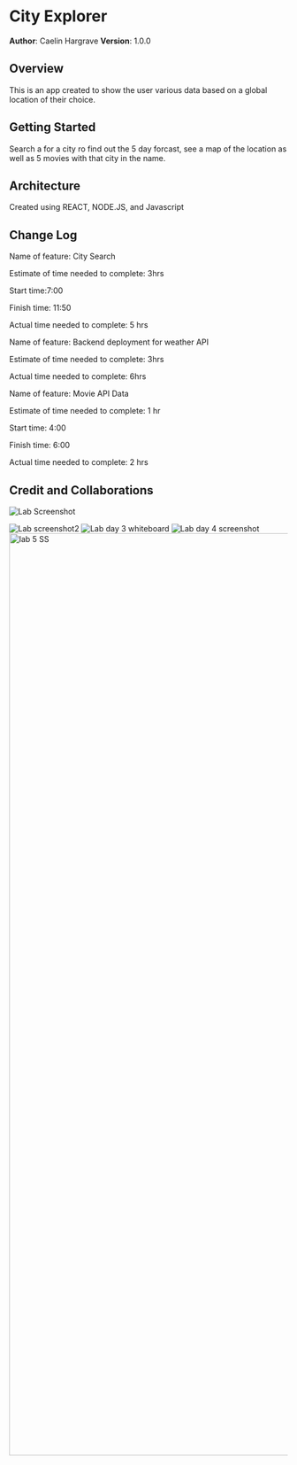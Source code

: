 # City Explorer

**Author**: Caelin Hargrave
**Version**: 1.0.0

## Overview

This is an app created to show the user various data based on a global location of their choice.

## Getting Started
Search a for a city ro find out the 5 day forcast, see a map of the location as well as 5 movies with that city in the name.

## Architecture
Created using REACT, NODE.JS, and Javascript

## Change Log

Name of feature: City Search

Estimate of time needed to complete: 3hrs

Start time:7:00

Finish time: 11:50

Actual time needed to complete: 5 hrs



Name of feature: Backend deployment for weather API

Estimate of time needed to complete: 3hrs


Actual time needed to complete: 6hrs



Name of feature: Movie API Data

Estimate of time needed to complete: 1 hr

Start time: 4:00

Finish time: 6:00

Actual time needed to complete: 2 hrs 



## Credit and Collaborations
<!-- Give credit (and a link) to other people or resources that helped you build this application. -->
![Lab Screenshot](https://user-images.githubusercontent.com/106052558/179849110-f876426e-afac-4aa0-ace5-09699f3d596d.png)

![Lab screenshot2](https://user-images.githubusercontent.com/106052558/180705794-39991b3a-a397-475c-941c-1caa912ed307.png)
![Lab day 3 whiteboard](https://user-images.githubusercontent.com/106052558/180705805-3f71a9fc-f2b4-423a-9fba-09dee66073ae.png)
![Lab day 4 screenshot](https://user-images.githubusercontent.com/106052558/180705814-d74659d6-e356-406a-ab61-8ff6c6ebf78e.png)
<img width="1666" alt="lab 5 SS" src="https://user-images.githubusercontent.com/106052558/180705948-d9365ef4-d6f8-4278-a625-7b843da3c334.png">

